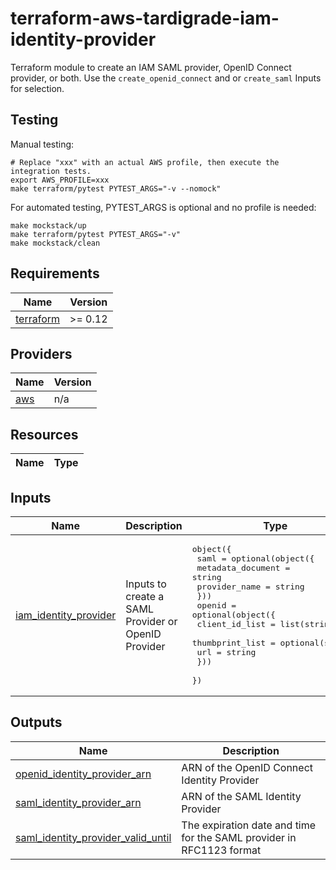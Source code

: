 # terraform-aws-tardigrade-iam-identity-provider

Terraform module to create an IAM SAML provider, OpenID Connect provider, or both. Use the ```create_openid_connect``` and or ```create_saml``` Inputs for selection.

## Testing

Manual testing:

```
# Replace "xxx" with an actual AWS profile, then execute the integration tests.
export AWS_PROFILE=xxx 
make terraform/pytest PYTEST_ARGS="-v --nomock"
```

For automated testing, PYTEST_ARGS is optional and no profile is needed:

```
make mockstack/up
make terraform/pytest PYTEST_ARGS="-v"
make mockstack/clean
```

<!-- BEGIN TFDOCS -->
## Requirements

| Name | Version |
|------|---------|
| <a name="requirement_terraform"></a> [terraform](#requirement\_terraform) | >= 0.12 |

## Providers

| Name | Version |
|------|---------|
| <a name="provider_aws"></a> [aws](#provider\_aws) | n/a |

## Resources

| Name | Type |
|------|------|

## Inputs

| Name | Description | Type | Default | Required |
|------|-------------|------|---------|:--------:|
| <a name="input_iam_identity_provider"></a> [iam\_identity\_provider](#input\_iam\_identity\_provider) | Inputs to create a SAML Provider or OpenID Provider | <pre>object({<br/>    saml = optional(object({<br/>      metadata_document = string<br/>      provider_name     = string<br/>    }))<br/>    openid = optional(object({<br/>      client_id_list  = list(string)<br/>      thumbprint_list = optional(string)<br/>      url             = string<br/>    }))<br/>  })</pre> | n/a | yes |

## Outputs

| Name | Description |
|------|-------------|
| <a name="output_openid_identity_provider_arn"></a> [openid\_identity\_provider\_arn](#output\_openid\_identity\_provider\_arn) | ARN of the OpenID Connect Identity Provider |
| <a name="output_saml_identity_provider_arn"></a> [saml\_identity\_provider\_arn](#output\_saml\_identity\_provider\_arn) | ARN of the SAML Identity Provider |
| <a name="output_saml_identity_provider_valid_until"></a> [saml\_identity\_provider\_valid\_until](#output\_saml\_identity\_provider\_valid\_until) | The expiration date and time for the SAML provider in RFC1123 format |

<!-- END TFDOCS -->
